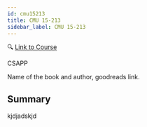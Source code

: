 ```yaml
---
id: cmu15213
title: CMU 15-213
sidebar_label: CMU 15-213
---
```


🔍 [Link to Course](https://www.cs.cmu.edu/~213/schedule.html)

CSAPP

Name of the book and author, goodreads link.

## Summary

kjdjadskjd
